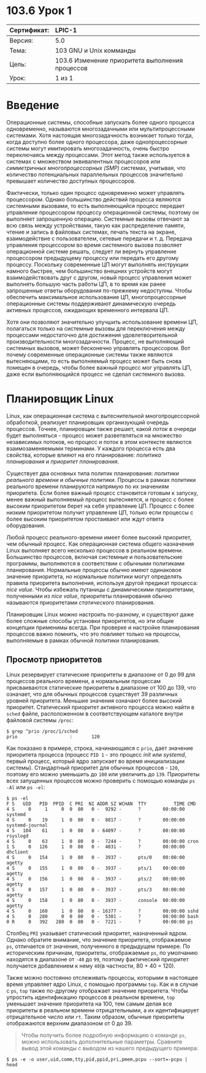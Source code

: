# 103.6 Урок 1

| Сертификат:   | LPIC-1                                      |
|:--------------|:--------------------------------------------|
| Версия:       | 5.0                                         |
| Тема:         | 103 GNU и Unix комманды                     |                           
| Цель:         | 103.6 Изменение приоритета выполнения процессов |
| Урок:         | 1 из 1                                      |


# Введение

Операционные системы, способные запускать более одного процесса одновременно, называются многозадачными или мультипроцессными системами. Хотя настоящая многозадачность возникает только тогда, когда доступно более одного процессора, даже однопроцессорные системы могут имитировать многозадачность, очень быстро переключаясь между процессами. Этот метод также используется в системах с множеством эквивалентных процессоров или *симметричных многопроцессорных (SMP)* системах, учитывая, что количество потенциальных параллельных процессов значительно превышает количество доступных процессоров.

Фактически, только один процесс одновременно может управлять процессором. Однако большинство действий процесса являются системными вызовами, то есть выполняющийся процесс передает управление процессором процессу операционной системы, поэтому он выполняет запрошенную операцию. Системные вызовы отвечают за всю связь между устройствами, такую как распределение памяти, чтение и запись в файловых системах, печать текста на экране, взаимодействие с пользователем, сетевые передачи и т. д. Передача управления процессором во время системного вызова позволяет операционной системе решать, следует ли вернуть управление процессором предыдущему процессу или передать его другому процессу. Поскольку современные ЦП могут выполнять инструкции намного быстрее, чем большинство внешних устройств могут взаимодействовать друг с другом, новый процесс управления может выполнять большую часть работы ЦП, в то время как ранее запрошенные ответы оборудования по-прежнему недоступны. Чтобы обеспечить максимальное использование ЦП, многопроцессорные операционные системы поддерживают динамическую очередь активных процессов, ожидающих временного интервала ЦП.

Хотя они позволяют значительно улучшить использование времени ЦП, полагаться только на системные вызовы для переключения между процессами недостаточно для достижения удовлетворительной производительности многозадачности. Процесс, не выполняющий системных вызовов, может бесконечно управлять процессором. Вот почему современные операционные системы также являются вытесняющими, то есть выполняемый процесс может быть снова помещен в очередь, чтобы более важный процесс мог управлять ЦП, даже если выполняющийся процесс не сделал системного вызова.


# Планировщик Linux

Linux, как операционная система с вытеснительной многопроцессорной обработкой, реализует планировщик организующий очередь процессов. Точнее, планировщик также решает, какой *поток* в очереди будет выполняться - процесс может разветвляться на множество независимых потоков, но процесс и поток в этом контексте являются взаимозаменяемыми терминами. У каждого процесса есть два свойства, которые влияют на его планирование: *политика планирования* и *приоритет планирования*.

Существует два основных типа политик планирования: *политики реального времени* и *обычные политики*. Процессы в рамках политики реального времени планируются напрямую по их значениям приоритета. Если более важный процесс становится готовым к запуску, менее важный выполняемый процесс вытесняется, и процесс с более высоким приоритетом берет на себя управление ЦП. Процесс с более низким приоритетом получит управление ЦП, только если процессы с более высоким приоритетом простаивают или ждут ответа оборудования.

Любой процесс реального-времени имеет более высокий приоритет, чем обычный процесс. Как операционная система общего назначения Linux выполняет всего несколько процессов в реальном времени. Большинство процессов, включая системные и пользовательские программы, выполняются в соответствии с обычными политиками планирования. Нормальные процессы обычно имеют одинаковое значение приоритета, но нормальные политики могут определять правила приоритета выполнения, используя другой предикат процесса: *nice value*. Чтобы избежать путаницы с динамическими приоритетами, полученными из *nice value*, приоритеты планирования обычно называются приоритетами *статического* планирования.

Планировщик Linux можно настроить по-разному, и существуют даже более сложные способы установки приоритетов, но эти общие концепции применимы всегда. При проверке и настройке планирования процессов важно помнить, что это повлияет только на процессы, выполняемые в рамках обычной политики планирования.

## Просмотр приоритетов

Linux резервирует статические приоритеты в диапазоне от 0 до 99 для процессов реального времени, а нормальным процессам присваиваются статические приоритеты в диапазоне от 100 до 139, что означает, что для обычных процессов существует 39 различных уровней приоритета. Меньшие значения означают более высокий приоритет. Статический приоритет активного процесса можно найти в `sched` файле, расположенном в соответствующем каталоге внутри файловой системы `/proc`:
```
$ grep ^prio /proc/1/sched
prio                   :       120
```

Как показано в примере, строка, начинающаяся с `prio`, дает значение приоритета процесса (процесс `PID 1` - это процесс *init* или *systemd*, первый процесс, который ядро запускает во время инициализации системы). Стандартный приоритет для обычных процессов - `120`, поэтому его можно уменьшить до `100` или увеличить до `139`. Приоритеты всех запущенных процессов можно проверить с помощью команды `ps -Al` или `ps -el`:
```console
$ ps -el
F S   UID   PID  PPID  C PRI  NI ADDR SZ WCHAN  TTY          TIME CMD
4 S     0     1     0  0  80   0 -  9292 -      ?        00:00:00 systemd
4 S     0    19     1  0  80   0 -  8817 -      ?        00:00:00 systemd-journal
4 S   104    61     1  0  80   0 - 64097 -      ?        00:00:00 rsyslogd
4 S     0    63     1  0  80   0 -  7244 -      ?        00:00:00 cron
1 S     0   126     1  0  80   0 -  4031 -      ?        00:00:00 dhclient
4 S     0   154     1  0  80   0 -  3937 -      pts/0    00:00:00 agetty
4 S     0   155     1  0  80   0 -  3937 -      pts/1    00:00:00 agetty
4 S     0   156     1  0  80   0 -  3937 -      pts/2    00:00:00 agetty
4 S     0   157     1  0  80   0 -  3937 -      pts/3    00:00:00 agetty
4 S     0   158     1  0  80   0 -  3937 -      console  00:00:00 agetty
4 S     0   160     1  0  80   0 - 16377 -      ?        00:00:00 sshd
4 S     0   280     0  0  80   0 -  5301 -      ?        00:00:00 bash
0 R     0   392   280  0  80   0 -  7221 -      ?        00:00:00 ps
```

Столбец `PRI` указывает статический приоритет, назначенный ядром. Однако обратите внимание, что значение приоритета, отображаемое `ps`, отличается от значения, полученного в предыдущем примере. По историческим причинам, приоритеты, отображаемые `ps`, по умолчанию находятся в диапазоне от `-40` до `99`, поэтому фактический приоритет получается добавлением к нему `40`(в частности, 80 + 40 = 120).

Также можно постоянно отслеживать процессы, которыми в настоящее время управляет ядро Linux, с помощью программы `top`. Как и в случае с `ps`, `top` также по-другому отображает значение приоритета. Чтобы упростить идентификацию процессов в реальном времени, `top` уменьшает значение приоритета на 100, тем самым делая все приоритеты в реальном времени отрицательными, а их идентифицирует отрицательное число или `rt`. Таким образом, обычные приоритеты отображаются верхним диапазоном от 0 до 39.

> Чтобы получить более подробную информацию о команде `ps`, можно использовать дополнительные параметры. Сравните вывод этой команды с выводом из нашего предыдущего примера:  
```console 
$ ps -e -o user,uid,comm,tty,pid,ppid,pri,pmem,pcpu --sort=-pcpu | head
```
